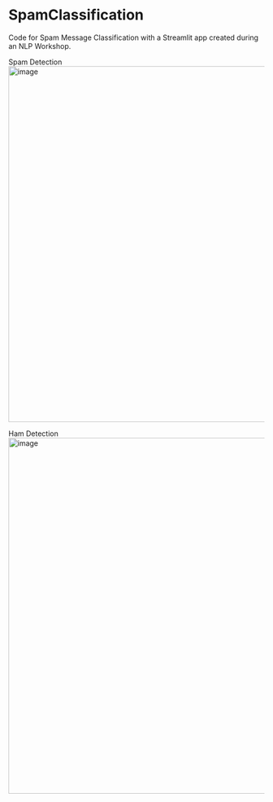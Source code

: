 # SpamClassification
Code for Spam Message Classification with a Streamlit app created during an NLP Workshop.

Spam Detection
<img width="700" alt="image" src="https://github.com/itsRenuka22/SpamClassification/assets/108170514/eda6043f-26e6-4ece-b7de-519f06bd06fe">

Ham Detection
<img width="700" alt="image" src="https://github.com/itsRenuka22/SpamClassification/assets/108170514/4927d996-bee7-4f65-8e39-a49f2e2a3254">

